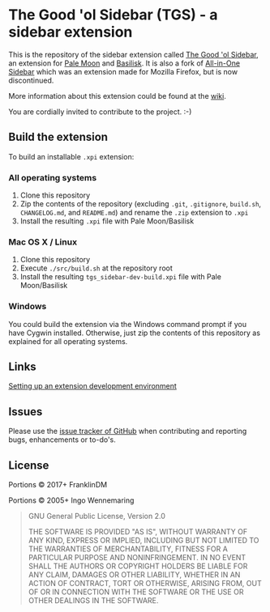 The Good 'ol Sidebar (TGS) - a sidebar extension
===================================================================

This is the repository of the sidebar extension called [The Good 'ol Sidebar](https://addons.palemoon.org/addon/tgsidebar/), an extension for [Pale Moon](https://www.palemoon.org) and [Basilisk](https://basilisk-browser.org). It is also a fork of [All-in-One Sidebar](http://firefox.exxile.net/aios/index.php) which was an extension made for Mozilla Firefox, but is now discontinued.

More information about this extension could be found at the [wiki](https://github.com/FranklinDM/TGS/wiki).

You are cordially invited to contribute to the project. :-)

Build the extension
-------------------

To build an installable `.xpi` extension:

### All operating systems

1. Clone this repository
2. Zip the contents of the repository (excluding `.git`, `.gitignore`, `build.sh`, `CHANGELOG.md`, and `README.md`) and rename the `.zip` extension to `.xpi`
3. Install the resulting `.xpi` file with Pale Moon/Basilisk

### Mac OS X / Linux

1. Clone this repository
2. Execute `./src/build.sh` at the repository root
3. Install the resulting `tgs_sidebar-dev-build.xpi` file with Pale Moon/Basilisk

### Windows

You could build the extension via the Windows command prompt if you have Cygwin installed. Otherwise, just zip the contents of this repository as explained for all operating systems.


Links
-----

[Setting up an extension development environment](https://developer.mozilla.org/docs/Setting_up_extension_development_environment)


Issues
-------

Please use the [issue tracker of GitHub](https://github.com/FranklinDM/TGS/issues?state=open) when contributing and reporting bugs, enhancements or to-do's.


License
--------

Portions &copy; 2017+ FranklinDM

Portions &copy; 2005+ Ingo Wennemaring

> GNU General Public License, Version 2.0
>
> THE SOFTWARE IS PROVIDED "AS IS", WITHOUT WARRANTY OF ANY KIND, EXPRESS OR IMPLIED, INCLUDING BUT NOT LIMITED TO THE WARRANTIES OF MERCHANTABILITY, FITNESS FOR A PARTICULAR PURPOSE AND NONINFRINGEMENT. IN NO EVENT SHALL THE AUTHORS OR COPYRIGHT HOLDERS BE LIABLE FOR ANY CLAIM, DAMAGES OR OTHER LIABILITY, WHETHER IN AN ACTION OF CONTRACT, TORT OR OTHERWISE, ARISING FROM, OUT OF OR IN CONNECTION WITH THE SOFTWARE OR THE USE OR OTHER DEALINGS IN THE SOFTWARE.
